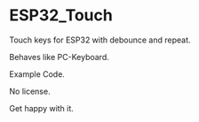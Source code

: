 # ESP32_Touch

Touch keys for ESP32 with debounce and repeat. 

Behaves like PC-Keyboard. 

Example Code.

No license. 

Get happy with it.
